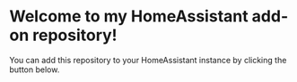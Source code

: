 # Welcome to my HomeAssistant add-on repository!

You can add this repository to your HomeAssistant instance by clicking the button below.
